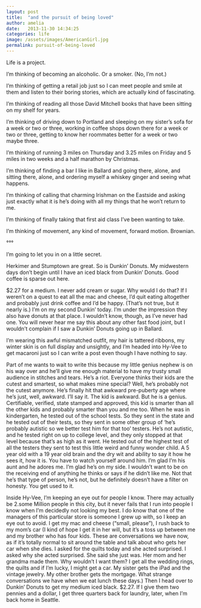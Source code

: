 ```yaml
---
layout: post
title:  "and the pursuit of being loved"
author: amelia
date:   2013-11-30 14:34:25
categories: life
image: /assets/images/AmericanGirl.jpg
permalink: pursuit-of-being-loved
---
```


Life is a project.

I’m thinking of becoming an alcoholic. Or a smoker. (No, I’m not.)

I’m thinking of getting a retail job just so I can meet people and smile at them and listen to their boring stories, which are actually kind of fascinating.

I’m thinking of reading all those David Mitchell books that have been sitting on my shelf for years.

I’m thinking of driving down to Portland and sleeping on my sister’s sofa for a week or two or three, working in coffee shops down there for a week or two or three, getting to know her roommates better for a week or two maybe three.

I’m thinking of running 3 miles on Thursday and 3.25 miles on Friday and 5 miles in two weeks and a half marathon by Christmas.

I’m thinking of finding a bar I like in Ballard and going there, alone, and sitting there, alone, and ordering myself a whiskey ginger and seeing what happens.

I’m thinking of calling that charming Irishman on the Eastside and asking just exactly what it is he’s doing with all my things that he won’t return to me.

I’m thinking of finally taking that first aid class I’ve been wanting to take.

I’m thinking of movement, any kind of movement, forward motion. Brownian.

°°°

I’m going to let you in on a little secret.

Herkimer and Stumptown are great. So is Dunkin’ Donuts. My midwestern days don’t begin until I have an iced black from Dunkin’ Donuts. Good coffee is sparse out here.

$2.27 for a medium. I never add cream or sugar. Why would I do that? If I weren’t on a quest to eat all the mac and cheese, I’d quit eating altogether and probably just drink coffee and I’d be happy. (That’s not true, but it nearly is.) I’m on my second Dunkin’ today. I’m under the impression they also have donuts at that place. I wouldn’t know, though, as I’ve never had one. You will never hear me say this about any other fast food joint, but I wouldn’t complain if I saw a Dunkin’ Donuts going up in Ballard.



I’m wearing this awful mismatched outfit, my hair is tattered ribbons, my winter skin is on full display and unsightly, and I’m headed into Hy-Vee to get macaroni just so I can write a post even though I have nothing to say. 

Part of me wants to wait to write this because my little genius nephew is on his way over and he’ll give me enough material to have my trusty small audience in stitches and tears. He’s a riot. Everyone thinks their kids are the cutest and smartest, so what makes mine special? Well, he’s probably not the cutest anymore. He’s finally hit that awkward pre-puberty age where he’s just, well, awkward. I’ll say it. The kid is awkward. But he is a genius. Certifiable, verified, state stamped and approved, this kid is smarter than all the other kids and probably smarter than you and me too. When he was in kindergarten, he tested out of the school tests. So they sent in the state and he tested out of their tests, so they sent in some other group of ‘he’s probably autistic so we better test him for that too’ testers. He’s not autistic, and he tested right on up to college level, and they only stopped at that level because that’s as high as it went. He tested out of the highest test of all the testers they sent to test this little weird and funny wonder child. A 5 year old with a 19 year old brain and the dry wit and ability to say it how he sees it, how it is. You have to watch yourself around him. I’m glad I’m his aunt and he adores me. I’m glad he’s on my side. I wouldn’t want to be on the receiving end of anything he thinks or says if he didn’t like me. Not that he’s that type of person, he’s not, but he definitely doesn’t have a filter on honesty. You get used to it.

Inside Hy-Vee, I’m keeping an eye out for people I know. There may actually be 2.some Million people in this city, but it never fails that I run into people I know when I’m decidedly not looking my best. I do know that one of the managers of this particular store is someone I grew up with, so I keep an eye out to avoid. I get my mac and cheese (“small, please”), I rush back to my mom’s car (I kind of hope I get it in her will, but it’s a toss up between me and my brother who has four kids. These are conversations we have now, as if it’s totally normal to sit around the table and talk about who gets her car when she dies. I asked for the quilts today and she acted surprised. I asked why she acted surprised. She said she just was. Her mom and her grandma made them. Why wouldn’t I want them? I get all the wedding rings, the quilts and if I’m lucky, I might get a car. My sister gets the iPad and the vintage jewelry. My other brother gets the mortgage. What strange conversations we have when we eat lunch these days.) Then I head over to Dunkin’ Donuts to get my medium iced black. $2.27. If I give them two pennies and a dollar, I get three quarters back for laundry, later, when I’m back home in Seattle.